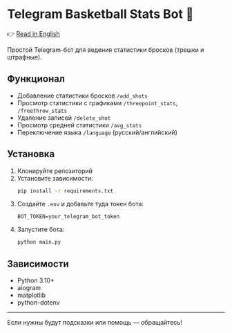 # Telegram Basketball Stats Bot 🏀

👉 [Read in English](README.md)

Простой Telegram-бот для ведения статистики бросков (трешки и штрафные).

## Функционал

- Добавление статистики бросков `/add_shots`
- Просмотр статистики с графиками `/threepoint_stats`, `/freethrow_stats`
- Удаление записей `/delete_shot`
- Просмотр средней статистики `/avg_stats`
- Переключение языка `/language` (русский/английский)

## Установка

1. Клонируйте репозиторий
2. Установите зависимости:
    ```bash
    pip install -r requirements.txt
    ```
3. Создайте `.env` и добавьте туда токен бота:
    ```
    BOT_TOKEN=your_telegram_bot_token
    ```
4. Запустите бота:
    ```bash
    python main.py
    ```

## Зависимости

- Python 3.10+
- aiogram
- matplotlib
- python-dotenv

---

Если нужны будут подсказки или помощь — обращайтесь!
